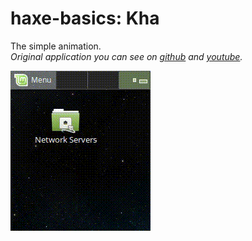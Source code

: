 haxe-basics: Kha
=========================

The simple animation.<br/>
*Original application you can see on [github](https://github.com/skylerparr/LiveGame) and [youtube](https://www.youtube.com/playlist?list=PL6F_5y-xGOqP8ZhKe3zvJEZbs7ar1TKJ6).*<br/>

![](KhaMovableAnimation.gif)
